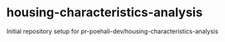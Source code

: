 # housing-characteristics-analysis

Initial repository setup for pr-poehali-dev/housing-characteristics-analysis